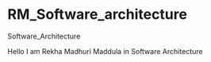 # RM_Software_architecture
Software_Architecture

Hello I am Rekha Madhuri Maddula in Software Architecture
